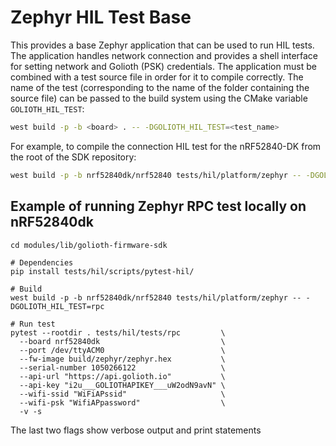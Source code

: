 # Zephyr HIL Test Base

This provides a base Zephyr application that can be used to run HIL tests. The
application handles network connection and provides a shell interface for
setting network and Golioth (PSK) credentials. The application must be combined
with a test source file in order for it to compile correctly. The name of the
test (corresponding to the name of the folder containing the source file) can
be passed to the build system using the CMake variable `GOLIOTH_HIL_TEST`:

```sh
west build -p -b <board> . -- -DGOLIOTH_HIL_TEST=<test_name>
```

For example, to compile the connection HIL test for the nRF52840-DK from the
root of the SDK repository:

```sh
west build -p -b nrf52840dk/nrf52840 tests/hil/platform/zephyr -- -DGOLIOTH_HIL_TEST=connection
```

## Example of running Zephyr RPC test locally on nRF52840dk

```
cd modules/lib/golioth-firmware-sdk

# Dependencies
pip install tests/hil/scripts/pytest-hil/

# Build
west build -p -b nrf52840dk/nrf52840 tests/hil/platform/zephyr -- -DGOLIOTH_HIL_TEST=rpc

# Run test
pytest --rootdir . tests/hil/tests/rpc         \
  --board nrf52840dk                           \
  --port /dev/ttyACM0                          \
  --fw-image build/zephyr/zephyr.hex           \
  --serial-number 1050266122                   \
  --api-url "https://api.golioth.io"           \
  --api-key "i2u___GOLIOTHAPIKEY___uW2odN9avN" \
  --wifi-ssid "WiFiAPssid"                     \
  --wifi-psk "WifiAPpassword"                  \
  -v -s
```

The last two flags show verbose output and print statements
